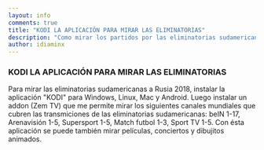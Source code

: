 ```yaml
---
layout: info
comments: true
title: "KODI LA APLICACIÓN PARA MIRAR LAS ELIMINATORIAS"
description: "Como mirar los partidos por las eliminatorias sudamericanas a Rusia 2018. Muy sencillo instalar la aplicación KODI para Windows, Linux & Unix, Mac, Androide."
author: idiaminx
---
```


### KODI LA APLICACIÓN PARA MIRAR LAS ELIMINATORIAS

Para mirar las eliminatorias sudamericanas a Rusia 2018, instalar la aplicación "KODI" para Windows, Linux, Mac y Android. Luego instalar un addon (Zem TV)
que me permite mirar los siguientes canales mundiales que cubren las transmiciones de las eliminatorias sudamericanas: beIN 1-17, Arenavisión 1-5, Supersport 1-5,
Match futbol 1-3, Sport TV 1-5. Con ésta aplicación se puede también mirar películas, conciertos y dibujitos animados.


